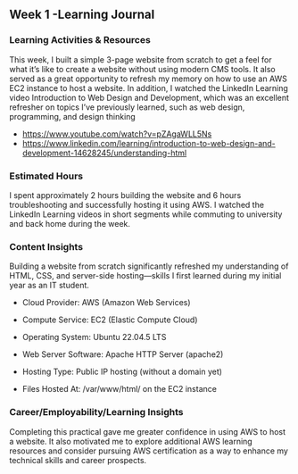 ## ﻿Week 1 -Learning  Journal


### Learning Activities & Resources
This week, I built a simple 3-page website from scratch to get a feel for what it’s like to create a website without using modern CMS tools. It also served as a great opportunity to refresh my memory on how to use an AWS EC2 instance to host a website. In addition, I watched the LinkedIn Learning video Introduction to Web Design and Development, which was an excellent refresher on topics I’ve previously learned, such as web design, programming, and design thinking

* https://www.youtube.com/watch?v=pZAgaWLL5Ns
* https://www.linkedin.com/learning/introduction-to-web-design-and-development-14628245/understanding-html


### Estimated Hours
I spent approximately 2 hours building the website and 6 hours troubleshooting and successfully hosting it using AWS. I watched the LinkedIn Learning videos in short segments while commuting to university and back home during the week.

### Content Insights
Building a website from scratch significantly refreshed my understanding of HTML, CSS, and server-side hosting—skills I first learned during my initial year as an IT student.

* Cloud Provider: AWS (Amazon Web Services)

* Compute Service: EC2 (Elastic Compute Cloud)

* Operating System: Ubuntu 22.04.5 LTS

* Web Server Software: Apache HTTP Server (apache2)

* Hosting Type: Public IP hosting (without a domain yet)

* Files Hosted At: /var/www/html/ on the EC2 instance

### Career/Employability/Learning Insights
Completing this practical gave me greater confidence in using AWS to host a website. It also motivated me to explore additional AWS learning resources and consider pursuing AWS certification as a way to enhance my technical skills and career prospects.
